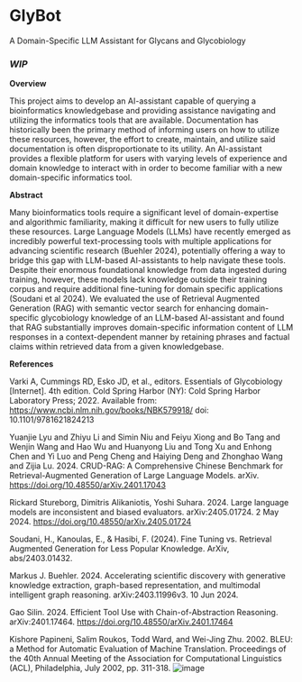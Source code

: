 # GlyBot
A Domain-Specific LLM Assistant for Glycans and Glycobiology

### *WIP*


**Overview**

This project aims to develop an AI-assistant capable of querying a bioinformatics knowledgebase and providing assistance navigating and utilizing the informatics tools that are available. Documentation has historically been the primary method of informing users on how to utilize these resources, however, the effort to create, maintain, and utilize said documentation is often disproportionate to its utility. An AI-assistant provides a flexible platform for users with varying levels of experience and domain knowledge to interact with in order to become familiar with a new domain-specific informatics tool.

**Abstract**

Many bioinformatics tools require a significant level of domain-expertise and algorithmic familiarity, making it difficult for new users to fully utilize these resources. Large Language Models (LLMs) have recently emerged as incredibly powerful text-processing tools with multiple applications for advancing scientific research (Buehler 2024), potentially offering a way to bridge this gap with LLM-based AI-assistants to help navigate these tools. Despite their enormous foundational knowledge from data ingested during training, however, these models lack knowledge outside their training corpus and require additional fine-tuning for domain specific applications (Soudani et al 2024). We evaluated the use of Retrieval Augmented Generation (RAG) with semantic vector search for enhancing domain-specific glycobiology knowledge of an LLM-based AI-assistant and found that RAG substantially improves domain-specific information content of LLM responses in a context-dependent manner by retaining phrases and factual claims within retrieved data from a given knowledgebase.

**References**

Varki A, Cummings RD, Esko JD, et al., editors. Essentials of Glycobiology [Internet]. 4th edition. Cold Spring Harbor (NY): Cold Spring Harbor Laboratory Press; 2022. Available from: https://www.ncbi.nlm.nih.gov/books/NBK579918/ doi: 10.1101/9781621824213 

Yuanjie Lyu and Zhiyu Li and Simin Niu and Feiyu Xiong and Bo Tang and Wenjin Wang and Hao Wu and Huanyong Liu and Tong Xu and Enhong Chen and Yi Luo and Peng Cheng and Haiying Deng and Zhonghao Wang and Zijia Lu. 2024. CRUD-RAG: A Comprehensive Chinese Benchmark for Retrieval-Augmented Generation of Large Language Models. arXiv. https://doi.org/10.48550/arXiv.2401.17043 

Rickard Stureborg, Dimitris Alikaniotis, Yoshi Suhara. 2024. Large language models are inconsistent and biased evaluators. arXiv:2405.01724. 2 May 2024. https://doi.org/10.48550/arXiv.2405.01724  

Soudani, H., Kanoulas, E., & Hasibi, F. (2024). Fine Tuning vs. Retrieval Augmented Generation for Less Popular Knowledge. ArXiv, abs/2403.01432. 

Markus J. Buehler. 2024. Accelerating scientific discovery with generative knowledge extraction, graph-based representation, and multimodal intelligent graph reasoning. arXiv:2403.11996v3. 10 Jun 2024.

Gao Silin. 2024. Efficient Tool Use with Chain-of-Abstraction Reasoning. arXiv:2401.17464. https://doi.org/10.48550/arXiv.2401.17464

Kishore Papineni, Salim Roukos, Todd Ward, and Wei-Jing Zhu. 2002. BLEU: a Method for Automatic Evaluation of Machine Translation. Proceedings of the 40th Annual Meeting of the Association for Computational Linguistics (ACL), Philadelphia, July 2002, pp. 311-318.
![image](https://github.com/user-attachments/assets/502fec4c-edc6-44c1-9daf-734900031ef4)

